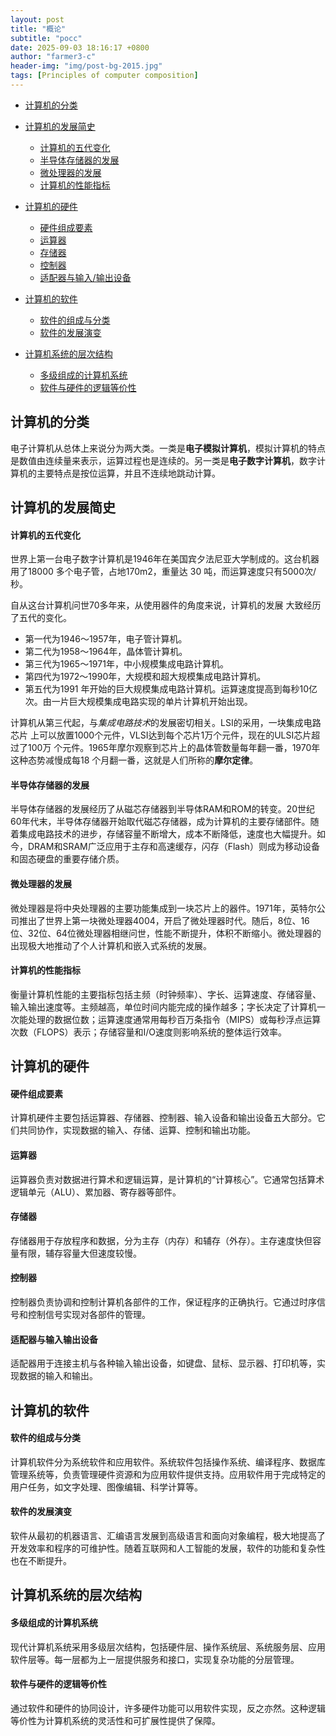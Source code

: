 ```yaml
---
layout: post
title: "概论"
subtitle: "pocc"
date: 2025-09-03 18:16:17 +0800
author: "farmer3-c"
header-img: "img/post-bg-2015.jpg"
tags: [Principles of computer composition]
---  
```


* [计算机的分类](#计算机的分类)    

* [计算机的发展简史](#计算机的发展简史)  
    * [计算机的五代变化](#计算机的五代变化)  
    * [半导体存储器的发展](#半导体存储器的发展)  
    * [微处理器的发展](#微处理器的发展)  
    * [计算机的性能指标](#计算机的性能指标)  

* [计算机的硬件](#计算机的硬件)  
    * [硬件组成要素](#硬件组成要素)  
    * [运算器](#运算器)  
    * [存储器](#存储器)  
    * [控制器](#控制器)  
    * [适配器与输入/输出设备](#适配器与输入输出设备)  

* [计算机的软件](#计算机的软件)  
    * [软件的组成与分类](#软件的组成与分类)  
    * [软件的发展演变](#软件的发展演变)  

* [计算机系统的层次结构](#计算机系统的层次结构)  
    * [多级组成的计算机系统](#多级组成的计算机系统)  
    * [软件与硬件的逻辑等价性](#软件与硬件的逻辑等价性)  




## 计算机的分类  

电子计算机从总体上来说分为两大类。一类是**电子模拟计算机**，模拟计算机的特点是数值由连续量来表示，运算过程也是连续的。另一类是**电子数字计算机**，数字计算机的主要特点是按位运算，并且不连续地跳动计算。


##  计算机的发展简史    

####  计算机的五代变化

世界上第一台电子数字计算机是1946年在美国宾夕法尼亚大学制成的。这台机器用了18000 多个电子管，占地170m2，重量达 30 吨，而运算速度只有5000次/秒。  

自从这台计算机问世70多年来，从使用器件的角度来说，计算机的发展
大致经历了五代的变化。
   - 第一代为1946～1957年，电子管计算机。
   - 第二代为1958～1964年，晶体管计算机。
   - 第三代为1965～1971年，中小规模集成电路计算机。
   - 第四代为1972～1990年，大规模和超大规模集成电路计算机。
   - 第五代为1991 年开始的巨大规模集成电路计算机。运算速度提高到每秒10亿次。由一片巨大规模集成电路实现的单片计算机开始出现。

   计算机从第三代起，与*集成电路技术*的发展密切相关。LSI的采用，一块集成电路芯片
上可以放置1000个元件，VLSI达到每个芯片1万个元件，现在的ULSI芯片超过了100万
个元件。1965年摩尔观察到芯片上的晶体管数量每年翻一番，1970年这种态势减慢成每18
个月翻一番，这就是人们所称的**摩尔定律**。   

#### 半导体存储器的发展

半导体存储器的发展经历了从磁芯存储器到半导体RAM和ROM的转变。20世纪60年代末，半导体存储器开始取代磁芯存储器，成为计算机的主要存储部件。随着集成电路技术的进步，存储容量不断增大，成本不断降低，速度也大幅提升。如今，DRAM和SRAM广泛应用于主存和高速缓存，闪存（Flash）则成为移动设备和固态硬盘的重要存储介质。

#### 微处理器的发展

微处理器是将中央处理器的主要功能集成到一块芯片上的器件。1971年，英特尔公司推出了世界上第一块微处理器4004，开启了微处理器时代。随后，8位、16位、32位、64位微处理器相继问世，性能不断提升，体积不断缩小。微处理器的出现极大地推动了个人计算机和嵌入式系统的发展。

#### 计算机的性能指标

衡量计算机性能的主要指标包括主频（时钟频率）、字长、运算速度、存储容量、输入输出速度等。主频越高，单位时间内能完成的操作越多；字长决定了计算机一次能处理的数据位数；运算速度通常用每秒百万条指令（MIPS）或每秒浮点运算次数（FLOPS）表示；存储容量和I/O速度则影响系统的整体运行效率。


## 计算机的硬件  

#### 硬件组成要素

计算机硬件主要包括运算器、存储器、控制器、输入设备和输出设备五大部分。它们共同协作，实现数据的输入、存储、运算、控制和输出功能。

#### 运算器

运算器负责对数据进行算术和逻辑运算，是计算机的“计算核心”。它通常包括算术逻辑单元（ALU）、累加器、寄存器等部件。

#### 存储器

存储器用于存放程序和数据，分为主存（内存）和辅存（外存）。主存速度快但容量有限，辅存容量大但速度较慢。

#### 控制器

控制器负责协调和控制计算机各部件的工作，保证程序的正确执行。它通过时序信号和控制信号实现对各部件的管理。

#### 适配器与输入输出设备

适配器用于连接主机与各种输入输出设备，如键盘、鼠标、显示器、打印机等，实现数据的输入和输出。


## 计算机的软件  

#### 软件的组成与分类

计算机软件分为系统软件和应用软件。系统软件包括操作系统、编译程序、数据库管理系统等，负责管理硬件资源和为应用软件提供支持。应用软件用于完成特定的用户任务，如文字处理、图像编辑、科学计算等。

#### 软件的发展演变

软件从最初的机器语言、汇编语言发展到高级语言和面向对象编程，极大地提高了开发效率和程序的可维护性。随着互联网和人工智能的发展，软件的功能和复杂性也在不断提升。


## 计算机系统的层次结构  

#### 多级组成的计算机系统

现代计算机系统采用多级层次结构，包括硬件层、操作系统层、系统服务层、应用软件层等。每一层都为上一层提供服务和接口，实现复杂功能的分层管理。

#### 软件与硬件的逻辑等价性

通过软件和硬件的协同设计，许多硬件功能可以用软件实现，反之亦然。这种逻辑等价性为计算机系统的灵活性和可扩展性提供了保障。

